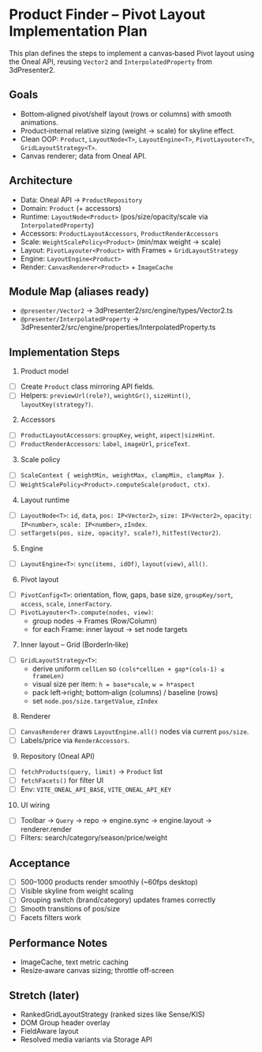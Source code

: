 # Product Finder – Pivot Layout Implementation Plan

This plan defines the steps to implement a canvas‑based Pivot layout using the Oneal API, reusing `Vector2` and `InterpolatedProperty` from 3dPresenter2.

## Goals
- Bottom‑aligned pivot/shelf layout (rows or columns) with smooth animations.
- Product‑internal relative sizing (weight → scale) for skyline effect.
- Clean OOP: `Product`, `LayoutNode<T>`, `LayoutEngine<T>`, `PivotLayouter<T>`, `GridLayoutStrategy<T>`.
- Canvas renderer; data from Oneal API.

## Architecture
- Data: Oneal API → `ProductRepository`
- Domain: `Product` (+ accessors)
- Runtime: `LayoutNode<Product>` (pos/size/opacity/scale via `InterpolatedProperty`)
- Accessors: `ProductLayoutAccessors`, `ProductRenderAccessors`
- Scale: `WeightScalePolicy<Product>` (min/max weight → scale)
- Layout: `PivotLayouter<Product>` with Frames + `GridLayoutStrategy`
- Engine: `LayoutEngine<Product>`
- Render: `CanvasRenderer<Product>` + `ImageCache`

## Module Map (aliases ready)
- `@presenter/Vector2` → 3dPresenter2/src/engine/types/Vector2.ts
- `@presenter/InterpolatedProperty` → 3dPresenter2/src/engine/properties/InterpolatedProperty.ts

## Implementation Steps

1) Product model
- [ ] Create `Product` class mirroring API fields.
- [ ] Helpers: `previewUrl(role?)`, `weightGr()`, `sizeHint()`, `layoutKey(strategy?)`.

2) Accessors
- [ ] `ProductLayoutAccessors`: `groupKey`, `weight`, `aspect|sizeHint`.
- [ ] `ProductRenderAccessors`: `label`, `imageUrl`, `priceText`.

3) Scale policy
- [ ] `ScaleContext { weightMin, weightMax, clampMin, clampMax }`.
- [ ] `WeightScalePolicy<Product>.computeScale(product, ctx)`.

4) Layout runtime
- [ ] `LayoutNode<T>`: `id`, `data`, `pos: IP<Vector2>`, `size: IP<Vector2>`, `opacity: IP<number>`, `scale: IP<number>`, `zIndex`.
- [ ] `setTargets(pos, size, opacity?, scale?)`, `hitTest(Vector2)`.

5) Engine
- [ ] `LayoutEngine<T>`: `sync(items, idOf)`, `layout(view)`, `all()`.

6) Pivot layout
- [ ] `PivotConfig<T>`: orientation, flow, gaps, base size, `groupKey/sort`, `access`, `scale`, `innerFactory`.
- [ ] `PivotLayouter<T>.compute(nodes, view)`:
  - group nodes → Frames (Row/Column)
  - for each Frame: inner layout → set node targets

7) Inner layout – Grid (BorderIn‑like)
- [ ] `GridLayoutStrategy<T>`:
  - derive uniform `cellLen` so `(cols*cellLen + gap*(cols-1) ≤ frameLen)`
  - visual size per item: `h = base*scale`, `w = h*aspect`
  - pack left→right; bottom‑align (columns) / baseline (rows)
  - set `node.pos/size.targetValue`, `zIndex`

8) Renderer
- [ ] `CanvasRenderer` draws `LayoutEngine.all()` nodes via current `pos/size`.
- [ ] Labels/price via `RenderAccessors`.

9) Repository (Oneal API)
- [ ] `fetchProducts(query, limit)` → `Product` list
- [ ] `fetchFacets()` for filter UI
- [ ] Env: `VITE_ONEAL_API_BASE`, `VITE_ONEAL_API_KEY`

10) UI wiring
- [ ] Toolbar → `Query` → repo → engine.sync → engine.layout → renderer.render
- [ ] Filters: search/category/season/price/weight

## Acceptance
- [ ] 500–1000 products render smoothly (~60fps desktop)
- [ ] Visible skyline from weight scaling
- [ ] Grouping switch (brand/category) updates frames correctly
- [ ] Smooth transitions of pos/size
- [ ] Facets filters work

## Performance Notes
- ImageCache, text metric caching
- Resize‑aware canvas sizing; throttle off‑screen

## Stretch (later)
- RankedGridLayoutStrategy (ranked sizes like Sense/KIS)
- DOM Group header overlay
- FieldAware layout
- Resolved media variants via Storage API
